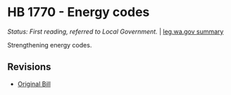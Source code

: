 # HB 1770 - Energy codes
*Status: First reading, referred to Local Government.* | [leg.wa.gov summary](https://app.leg.wa.gov/billsummary?BillNumber=1770&Year=2021)

Strengthening energy codes.

## Revisions
* [Original Bill](1/)